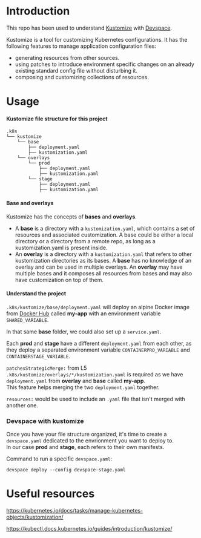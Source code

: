 # Introduction

This repo has been used to understand [Kustomize](https://kustomize.io/) with [Devspace](https://devspace.sh/).

Kustomize is a tool for customizing Kubernetes configurations. It has the following features to manage application configuration files:
* generating resources from other sources.
* using patches to introduce environment specific changes on an already existing standard config file without disturbing it.
* composing and customizing collections of resources.

# Usage

#### Kustomize file structure for this project
```
.k8s
└── kustomize
    └── base
        ├── deployment.yaml
        ├── kustomization.yaml
    └── overlays
        └── prod
            ├── deployment.yaml
            ├── kustomization.yaml
        └── stage
            ├── deployment.yaml
            ├── kustomization.yaml
```

#### Base and overlays
Kustomize has the concepts of **bases** and **overlays**.
* A **base** is a directory with a `kustomization.yaml`, which contains a set of resources and associated customization. A base could be either a local directory or a directory from a remote repo, as long as a kustomization.yaml is present inside.
* An **overlay** is a directory with a `kustomization.yaml` that refers to other kustomization directories as its bases. A **base** has no knowledge of an overlay and can be used in multiple overlays. An **overlay** may have multiple bases and it composes all resources from bases and may also have customization on top of them.

#### Understand the project
`.k8s/kustomize/base/deployment.yaml` will deploy an alpine Docker image from [Docker Hub](https://hub.docker.com/_/alpine/) called **my-app** with an environment variable  `SHARED_VARIABLE`.

In that same **base** folder, we could also set up a `service.yaml`.

Each **prod** and **stage** have a different `deployment.yaml` from each other, as they deploy a separated environment variable `CONTAINERPRO_VARIABLE` and `CONTAINERSTAGE_VARIABLE`.

`patchesStrategicMerge:` from L5 `.k8s/kustomize/overlays/*/kustomization.yaml` is required as we have `deployment.yaml` from **overlay** and **base** called **my-app**.<br/>
This feature helps merging the two `deployment.yaml` together.

`resources:` would be used to include an `.yaml` file that isn't merged with another one.<br/>

### Devspace with kustomize
Once you have your file structure organized, it's time to create a `devspace.yaml` dedicated to the envrionment you want to deploy to. <br/>
In our case **prod** and **stage**, each refers to their own manifests.

Command to run a specific `devspace.yaml`:
```
devspace deploy --config devspace-stage.yaml
```

# Useful resources
https://kubernetes.io/docs/tasks/manage-kubernetes-objects/kustomization/

https://kubectl.docs.kubernetes.io/guides/introduction/kustomize/
